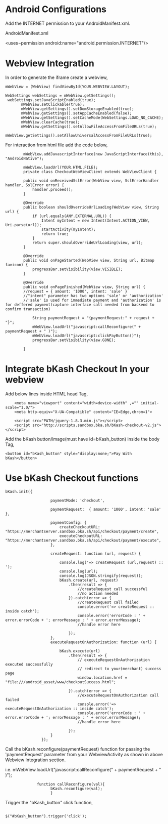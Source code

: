 # Android Configurations
Add the INTERNET permission to your AndroidManifest.xml. 

AndroidManifest.xml

<uses¬permission android:name="android.permission.INTERNET"/>

# Webview Integration

In order to generate the iframe create a webview,
 
 ```private WebView mWebView;
 mWebView = (WebView) findViewById(YOUR.WEBVIEW.LAYOUT);
 
 WebSettings webSettings = mWebView.getSettings();
  webSettings.setJavaScriptEnabled(true);
        mWebView.setClickable(true);
        mWebView.getSettings().setDomStorageEnabled(true);
        mWebView.getSettings().setAppCacheEnabled(false);
        mWebView.getSettings().setCacheMode(WebSettings.LOAD_NO_CACHE);
        mWebView.clearCache(true);
        mWebView.getSettings().setAllowFileAccessFromFileURLs(true);
        mWebView.getSettings().setAllowUniversalAccessFromFileURLs(true);
 ```    
        

For interaction from html file add the code below,
         
``` 
        mWebView.addJavascriptInterface(new JavaScriptInterface(this), "AndroidNative");

        mWebView.loadUrl(YOUR.HTML.FILE);
        private class CheckoutWebViewClient extends WebViewClient {

        public void onReceivedSslError(WebView view, SslErrorHandler handler, SslError error) {
            handler.proceed();
        }

        @Override
        public boolean shouldOverrideUrlLoading(WebView view, String url) {
            if (url.equals(ANY.EXTERNAL.URL)) {
                Intent myIntent = new Intent(Intent.ACTION_VIEW, Uri.parse(url));
                startActivity(myIntent);
                return true;
            }
            return super.shouldOverrideUrlLoading(view, url);
        }

        @Override
        public void onPageStarted(WebView view, String url, Bitmap favicon) {
            progressBar.setVisibility(view.VISIBLE);
        }

        @Override
        public void onPageFinished(WebView view, String url) {
        //request = { amount: '1000', intent: 'sale' }
        //"intent" parameter has two options 'sale' or 'authorization'
        //'sale' is used for immediate payment and 'authorization' is for deffered payment(capture interface call needed from backend to confirm transaction)
        
            String paymentRequest = "{paymentRequest:" + request + "}";
            mWebView.loadUrl("javascript:callReconfigure(" + paymentRequest + " )");
            mWebView.loadUrl("javascript:clickPayButton()");
            progressBar.setVisibility(view.GONE);

        }
```

# Integrate bKash Checkout In your webview

Add below lines inside HTML head Tag,

```
    <meta name="viewport" content="width=device-width" ,="" initial-scale="1.0/">
    <meta http-equiv="X-UA-Compatible" content="IE=Edge,chrom=1">

    <script src="PATH/jquery-1.8.3.min.js"></script>
    <script src="http://scripts.sandbox.bka.sh/bKash-checkout-v2.js"></script>
```    
Add the bKash button/image(must have id=bKash_button) inside the body Tag,

``` 
<button id="bKash_button" style="display:none;">Pay With bKash</button>
```

# Use bKash Checkout functions 

```
bKash.init({

                    paymentMode: 'checkout',

                    paymentRequest:  { amount: '1000', intent: 'sale' },

                    paymentConfig: {
                        createCheckoutURL: "https://merchantserver.sandbox.bka.sh/api/checkout/payment/create",
                        executeCheckoutURL: "https://merchantserver.sandbox.bka.sh/api/checkout/payment/execute",
                    },

                    createRequest: function (url, request) {

                        console.log('=> createRequest (url,request) :: ');
                        console.log(url);
                        console.log(JSON.stringify(request));
                        bKash.create(url, request)
                            .then(result => {
                                //createRequest call successful
                                //no action needed
                            }).catch(error => {
                                //createRequest call failed
                                console.error('=> createRequest :: inside catch');
                                console.error('errorCode : ' + error.errorCode + '; errorMessage : ' + error.errorMessage);
                                //handle error here

                            });
                    },
                    executeRequestOnAuthorization: function (url) {

                        bKash.execute(url)
                            .then(result => {
                                // executeRequestOnAuthorization executed successfully
                                // redirect to your(merchant) success page
                                window.location.href = "file:///android_asset/www/checkoutSuccess.html";

                            }).catch(error => {
                                //executeRequestOnAuthorization call failed
                                console.error('=> executeRequestOnAuthorization :: inside catch');
                                console.error('errorCode : ' + error.errorCode + '; errorMessage : ' + error.errorMessage);
                                //handle error here

                            });
                    }
                });
```

Call the bKash.reconfigure(paymentRequest) function for passing the 'paymentRequest' parameter from your WebviewActivity as shown in above Webview Integration section.

i.e. mWebView.loadUrl("javascript:callReconfigure(" + paymentRequest + " )");
 
 ```
               function callReconfigure(val){
                     bKash.reconfigure(val);
                     }
```


Trigger the "bKash_button" click function,

```

$("#bKash_button").trigger('click');

```
